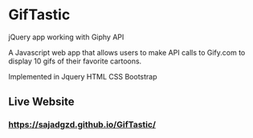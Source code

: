 # GifTastic
jQuery app working with Giphy API

A Javascript web app that allows users to make API calls to Gify.com to display 10 gifs of their favorite cartoons.

Implemented in Jquery HTML CSS Bootstrap

## Live Website
### https://sajadgzd.github.io/GifTastic/